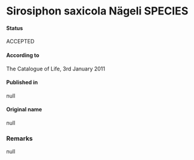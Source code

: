 # Sirosiphon saxicola Nägeli SPECIES

#### Status
ACCEPTED

#### According to
The Catalogue of Life, 3rd January 2011

#### Published in
null

#### Original name
null

### Remarks
null